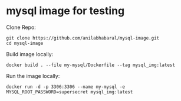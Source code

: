 # mysql image for testing

Clone Repo:
```
git clone https://github.com/anilabhabaral/mysql-image.git
cd mysql-image
```

Build image locally:
```
docker build . --file my-mysql/Dockerfile --tag mysql_img:latest
```
Run the image locally:
```
docker run -d -p 3306:3306 --name my-mysql -e MYSQL_ROOT_PASSWORD=supersecret mysql_img:latest
```
